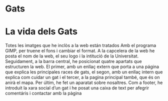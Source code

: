 # Gats
<!DOCTYPE html>
<html>
<head>
	<title>EINES WEB</title>
</head>
<body>
	<h1> La vida dels Gats</h1>
	<p>Totes les imatges que he inclòs a la web están tratados Amb el programa GIMP, per truene el fons i cambiar el format. 
    A la capcelera de la web he posta el nom de la web, el seu logo i la intitució de la 
Universitat. Seguidament, a la barra central, he posicionat quatre apartats que estructuren 
la web. El primer, amb un enllaç extern que porta a una página que explica les principales 
races de gats, el segon, amb un enllaç intern que explica com cuidar un gat i el tercer, a la 
pagina principal també, que és on anirà el mapa. Per últim, he fet un aparatat sobre 
nosaltres. Com a footer, he introduit la xara social d’un gat i he posat una caixa de text per 
afegrir comentáris i contactar amb la pàgina</p>
</body>
</html>
